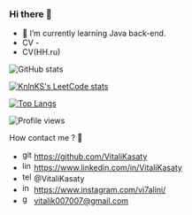 ### Hi there 👋
- 🌱 I’m currently learning Java back-end.
- CV - 
- CV(HH.ru) 

![GitHub stats](https://github-readme-stats.vercel.app/api?username=VitaliKasaty&show_icons=true)

[![KnlnKS's LeetCode stats](https://leetcode-stats-six.vercel.app/api?username=VitaliKasaty)](https://leetcode.com/VitaliKasaty/)

[![Top Langs](https://github-readme-stats.vercel.app/api/top-langs/?username=VitaliKasaty)](https://github.com/anuraghazra/github-readme-stats)


![Profile views](https://gpvc.arturio.dev/VitaliKasaty)  


How contact me ? 🤔

- <img src='https://cdn.jsdelivr.net/npm/simple-icons@3.0.1/icons/github.svg' alt='github' height='17'> https://github.com/VitaliKasaty
- <img src='https://cdn.jsdelivr.net/npm/simple-icons@3.0.1/icons/linkedin.svg' alt='linkedin' height='17'> https://www.linkedin.com/in/VitaliKasaty  
- <img src='https://cdn.jsdelivr.net/npm/simple-icons@3.0.1/icons/telegram.svg' alt='telegram' height='17'> @VitaliKasaty
- <img src='https://cdn.jsdelivr.net/npm/simple-icons@3.0.1/icons/instagram.svg' alt='instagram' height='17'> https://www.instagram.com/vi7alini/
- <img src='https://cdn.jsdelivr.net/npm/simple-icons@3.0.1/icons/gmail.svg' alt='gmail' height='17'> vitalik007007@gmail.com  
<!--

Here are some ideas to get you started:

- 🔭 I’m currently working on ...

- 👯 I’m looking to collaborate on ...
- 🤔 I’m looking for help with ...
- 💬 Ask me about ...
- 📫 How to reach me: ...
- 😄 Pronouns: ...
- ⚡ Fun fact: ...
-->



